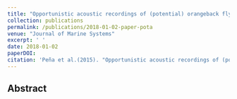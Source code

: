 ```yaml
---
title: "Opportunistic acoustic recordings of (potential) orangeback flying squid Sthenoteuthis pteropus in the Central Eastern Atlantic"
collection: publications
permalink: /publications/2018-01-02-paper-pota
venue: "Journal of Marine Systems"
excerpt: ' '
date: 2018-01-02
paperDOI: 
citation: 'Peña et al.(2015). "Opportunistic acoustic recordings of (potential) orangeback flying squid Sthenoteuthis pteropus in the Central Eastern Atlantic." <i>Journal 1</i>. 200, 49-60.'
---
```


## Abstract
